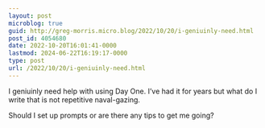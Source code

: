 ```yaml
---
layout: post
microblog: true
guid: http://greg-morris.micro.blog/2022/10/20/i-geniuinly-need.html
post_id: 4054680
date: 2022-10-20T16:01:41-0000
lastmod: 2024-06-22T16:19:17-0000
type: post
url: /2022/10/20/i-geniuinly-need.html
---
```

I geniuinly need help with using Day One. I’ve had it for years but what do I write that is not repetitive naval-gazing. 

Should I set up prompts or are there any tips to get me going? 
